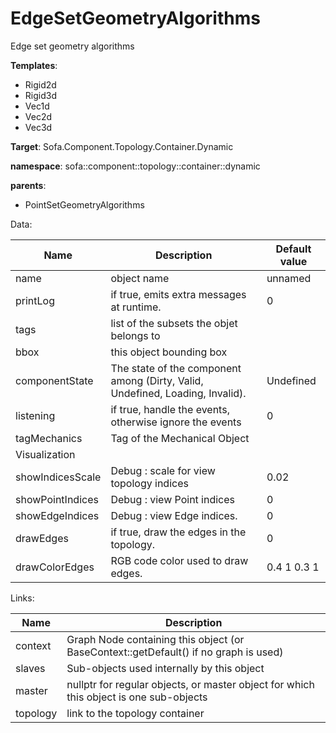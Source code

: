 # EdgeSetGeometryAlgorithms

Edge set geometry algorithms


__Templates__:
- Rigid2d
- Rigid3d
- Vec1d
- Vec2d
- Vec3d

__Target__: Sofa.Component.Topology.Container.Dynamic

__namespace__: sofa::component::topology::container::dynamic

__parents__: 
- PointSetGeometryAlgorithms

Data: 

<table>
<thead>
    <tr>
        <th>Name</th>
        <th>Description</th>
        <th>Default value</th>
    </tr>
</thead>
<tbody>
	<tr>
		<td>name</td>
		<td>
object name
</td>
		<td>unnamed</td>
	</tr>
	<tr>
		<td>printLog</td>
		<td>
if true, emits extra messages at runtime.
</td>
		<td>0</td>
	</tr>
	<tr>
		<td>tags</td>
		<td>
list of the subsets the objet belongs to
</td>
		<td></td>
	</tr>
	<tr>
		<td>bbox</td>
		<td>
this object bounding box
</td>
		<td></td>
	</tr>
	<tr>
		<td>componentState</td>
		<td>
The state of the component among (Dirty, Valid, Undefined, Loading, Invalid).
</td>
		<td>Undefined</td>
	</tr>
	<tr>
		<td>listening</td>
		<td>
if true, handle the events, otherwise ignore the events
</td>
		<td>0</td>
	</tr>
	<tr>
		<td>tagMechanics</td>
		<td>
Tag of the Mechanical Object
</td>
		<td></td>
	</tr>
	<tr>
		<td colspan="3">Visualization</td>
	</tr>
	<tr>
		<td>showIndicesScale</td>
		<td>
Debug : scale for view topology indices
</td>
		<td>0.02</td>
	</tr>
	<tr>
		<td>showPointIndices</td>
		<td>
Debug : view Point indices
</td>
		<td>0</td>
	</tr>
	<tr>
		<td>showEdgeIndices</td>
		<td>
Debug : view Edge indices.
</td>
		<td>0</td>
	</tr>
	<tr>
		<td>drawEdges</td>
		<td>
if true, draw the edges in the topology.
</td>
		<td>0</td>
	</tr>
	<tr>
		<td>drawColorEdges</td>
		<td>
RGB code color used to draw edges.
</td>
		<td>0.4 1 0.3 1</td>
	</tr>

</tbody>
</table>

Links: 

| Name | Description |
| ---- | ----------- |
|context|Graph Node containing this object (or BaseContext::getDefault() if no graph is used)|
|slaves|Sub-objects used internally by this object|
|master|nullptr for regular objects, or master object for which this object is one sub-objects|
|topology|link to the topology container|



